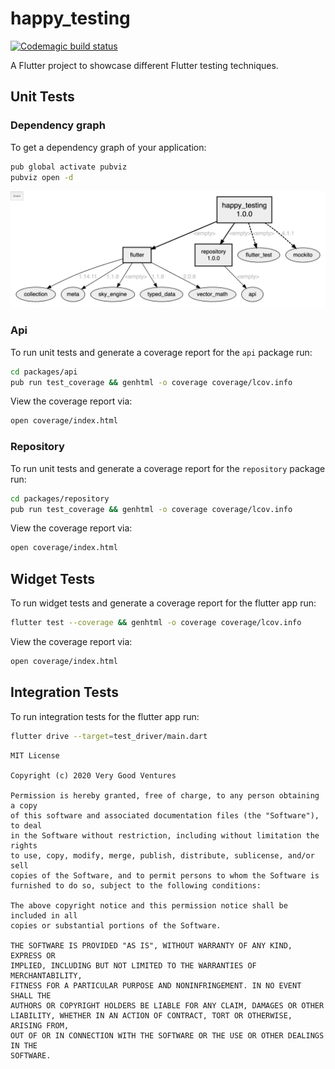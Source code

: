 # happy_testing

[![Codemagic build status](https://api.codemagic.io/apps/5e542e80b08451d9a0321295/5e542e80b08451d9a0321294/status_badge.svg)](https://codemagic.io/apps/5e542e80b08451d9a0321295/5e542e80b08451d9a0321294/latest_build)

A Flutter project to showcase different Flutter testing techniques.

## Unit Tests

### Dependency graph

To get a dependency graph of your application:

```sh
pub global activate pubviz
pubviz open -d
```

![pubviz](./docs/assets/pubviz.png)

### Api

To run unit tests and generate a coverage report for the `api` package run:

```sh
cd packages/api
pub run test_coverage && genhtml -o coverage coverage/lcov.info
```

View the coverage report via:

```sh
open coverage/index.html
```

### Repository

To run unit tests and generate a coverage report for the `repository` package run:

```sh
cd packages/repository
pub run test_coverage && genhtml -o coverage coverage/lcov.info
```

View the coverage report via:

```sh
open coverage/index.html
```

## Widget Tests

To run widget tests and generate a coverage report for the flutter app run:

```sh
flutter test --coverage && genhtml -o coverage coverage/lcov.info
```

View the coverage report via:

```sh
open coverage/index.html
```

## Integration Tests

To run integration tests for the flutter app run:

```sh
flutter drive --target=test_driver/main.dart
```

```
MIT License

Copyright (c) 2020 Very Good Ventures

Permission is hereby granted, free of charge, to any person obtaining a copy
of this software and associated documentation files (the "Software"), to deal
in the Software without restriction, including without limitation the rights
to use, copy, modify, merge, publish, distribute, sublicense, and/or sell
copies of the Software, and to permit persons to whom the Software is
furnished to do so, subject to the following conditions:

The above copyright notice and this permission notice shall be included in all
copies or substantial portions of the Software.

THE SOFTWARE IS PROVIDED "AS IS", WITHOUT WARRANTY OF ANY KIND, EXPRESS OR
IMPLIED, INCLUDING BUT NOT LIMITED TO THE WARRANTIES OF MERCHANTABILITY,
FITNESS FOR A PARTICULAR PURPOSE AND NONINFRINGEMENT. IN NO EVENT SHALL THE
AUTHORS OR COPYRIGHT HOLDERS BE LIABLE FOR ANY CLAIM, DAMAGES OR OTHER
LIABILITY, WHETHER IN AN ACTION OF CONTRACT, TORT OR OTHERWISE, ARISING FROM,
OUT OF OR IN CONNECTION WITH THE SOFTWARE OR THE USE OR OTHER DEALINGS IN THE
SOFTWARE.
```
